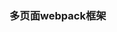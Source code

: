 <!--
 * @Author: Shawbs
 * @LastEditors: Shawbs
 * @Date: 2020-09-03 17:03:07
 * @LastEditTime: 2020-09-03 17:04:52
-->
### 多页面webpack框架


